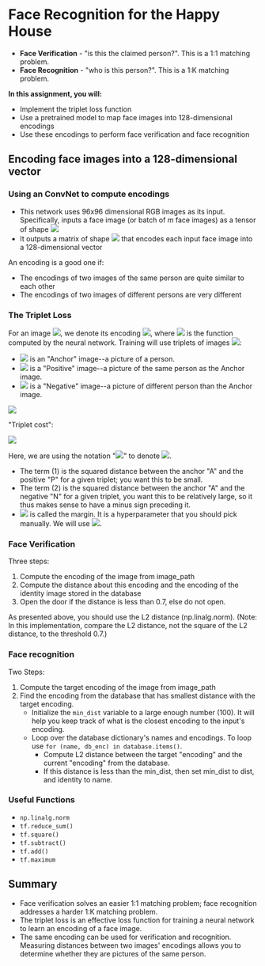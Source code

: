 # Face Recognition for the Happy House

- **Face Verification** - "is this the claimed person?". This is a 1:1 matching problem.
- **Face Recognition** - "who is this person?". This is a 1:K matching problem.

**In this assignment, you will:**
- Implement the triplet loss function
- Use a pretrained model to map face images into 128-dimensional encodings
- Use these encodings to perform face verification and face recognition

## Encoding face images into a 128-dimensional vector
### Using an ConvNet to compute encodings
- This network uses 96x96 dimensional RGB images as its input. Specifically, inputs a face image (or batch of $m$ face images) as a tensor of shape <img src="https://latex.codecogs.com/gif.latex?(m,_{n_{C}},_{n_{H}},_{n_{W}})=(m,3,96,96)">
- It outputs a matrix of shape <img src="https://latex.codecogs.com/gif.latex?(m,128)"> that encodes each input face image into a 128-dimensional vector

An encoding is a good one if:
- The encodings of two images of the same person are quite similar to each other
- The encodings of two images of different persons are very different

### The Triplet Loss
For an image <img src="https://latex.codecogs.com/gif.latex?x">, we denote its encoding <img src="https://latex.codecogs.com/gif.latex?f(x)">, where <img src="https://latex.codecogs.com/gif.latex?f"> is the function computed by the neural network.
Training will use triplets of images <img src="https://latex.codecogs.com/gif.latex?(A,P,N)">:
- <img src="https://latex.codecogs.com/gif.latex?A"> is an "Anchor" image--a picture of a person.
- <img src="https://latex.codecogs.com/gif.latex?P"> is a "Positive" image--a picture of the same person as the Anchor image.
- <img src="https://latex.codecogs.com/gif.latex?N"> is a "Negative" image--a picture of different person than the Anchor image.

<img src="https://latex.codecogs.com/gif.latex?$$\mid&space;\mid&space;f(A^{(i)})&space;-&space;f(P^{(i)})&space;\mid&space;\mid_2^2&space;&plus;&space;\alpha&space;<&space;\mid&space;\mid&space;f(A^{(i)})&space;-&space;f(N^{(i)})&space;\mid&space;\mid_2^2$$">

"Triplet cost":

<img src="https://latex.codecogs.com/gif.latex?$$\mathcal{J}&space;=&space;\sum^{m}_{i=1}&space;\large[&space;\small&space;\underbrace{\mid&space;\mid&space;f(A^{(i)})&space;-&space;f(P^{(i)})&space;\mid&space;\mid_2^2}_\text{(1)}&space;-&space;\underbrace{\mid&space;\mid&space;f(A^{(i)})&space;-&space;f(N^{(i)})&space;\mid&space;\mid_2^2}_\text{(2)}&space;&plus;&space;\alpha&space;\large&space;]&space;\small_&plus;&space;\tag{3}$$">

Here, we are using the notation "<img src="https://latex.codecogs.com/gif.latex?$[z]_&plus;$">" to denote <img src="https://latex.codecogs.com/gif.latex?$max(z,0)$">.  

- The term (1) is the squared distance between the anchor "A" and the positive "P" for a given triplet; you want this to be small. 
- The term (2) is the squared distance between the anchor "A" and the negative "N" for a given triplet, you want this to be relatively large, so it thus makes sense to have a minus sign preceding it. 
- <img src="https://latex.codecogs.com/gif.latex?$\alpha$"> is called the margin. It is a hyperparameter that you should pick manually. We will use <img src="https://latex.codecogs.com/gif.latex?$\alpha = 0.2$">. 

### Face Verification
Three steps:
1. Compute the encoding of the image from image_path
2. Compute the distance about this encoding and the encoding of the identity image stored in the database
3. Open the door if the distance is less than 0.7, else do not open.

As presented above, you should use the L2 distance (np.linalg.norm). (Note: In this implementation, compare the L2 distance, not the square of the L2 distance, to the threshold 0.7.) 

### Face recognition

Two Steps:

1. Compute the target encoding of the image from image_path
2. Find the encoding from the database that has smallest distance with the target encoding. 
    - Initialize the `min_dist` variable to a large enough number (100). It will help you keep track of what is the closest encoding to the input's encoding.
    - Loop over the database dictionary's names and encodings. To loop use `for (name, db_enc) in database.items()`.
        - Compute L2 distance between the target "encoding" and the current "encoding" from the database.
        - If this distance is less than the min_dist, then set min_dist to dist, and identity to name.

### Useful Functions
- `np.linalg.norm`
- `tf.reduce_sum()`
- `tf.square()`
- `tf.subtract()`
- `tf.add()`
- `tf.maximum`

## Summary
- Face verification solves an easier 1:1 matching problem; face recognition addresses a harder 1:K matching problem. 
- The triplet loss is an effective loss function for training a neural network to learn an encoding of a face image.
- The same encoding can be used for verification and recognition. Measuring distances between two images' encodings allows you to determine whether they are pictures of the same person. 
